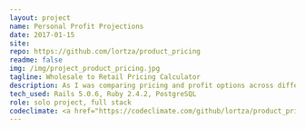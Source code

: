 ```yaml
---
layout: project
name: Personal Profit Projections
date: 2017-01-15
site:
repo: https://github.com/lortza/product_pricing
readme: false
img: /img/project_product_pricing.jpg
tagline: Wholesale to Retail Pricing Calculator
description: As I was comparing pricing and profit options across different manufacturing partners for a physical product I make and sell, I outgrew my spreadsheet pretty quickly. I built this app to reduce redundancy of spreadsheet cells and to offer more complex calculations for multiple options -- with all results available on one page. It's bare bones on the front end, as I put all of my attention into getting some calculations out quickly and accurately.
tech_used: Rails 5.0.6, Ruby 2.4.2, PostgreSQL
role: solo project, full stack
codeclimate: <a href="https://codeclimate.com/github/lortza/product_pricing/maintainability"><img src="https://api.codeclimate.com/v1/badges/ab588baa024de343777e/maintainability" /></a>
---
```

